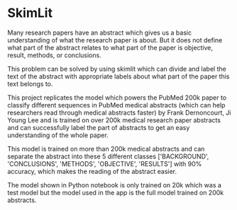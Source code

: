 # SkimLit
Many research papers have an abstract which gives us a basic understanding of what the research paper is about. But it does not define what part of the abstract relates to what part of the paper is objective, result, methods, or conclusions.

 This problem can be solved by using skimlit which can divide and label the text of the abstract with appropriate labels about what part of the paper this text belongs to.
 
This project replicates  the model which powers the PubMed 200k paper to classify different sequences in PubMed medical abstracts (which can help researchers read through medical abstracts faster) by Frank Dernoncourt, Ji Young Lee and is trained on over 200k medical research paper abstracts and can successfully label the part of abstracts to get an easy understanding of the whole paper.

This model is trained on more than 200k medical abstracts and can separate the abstract into these 5 different classes ['BACKGROUND', 'CONCLUSIONS', 'METHODS', 'OBJECTIVE', 'RESULTS'] with 90% accuracy, which makes the reading of the abstract easier.

The model shown in Python notebook is only trained on 20k which was a test model but the model used in the app is the full model trained on 200k abstracts.

